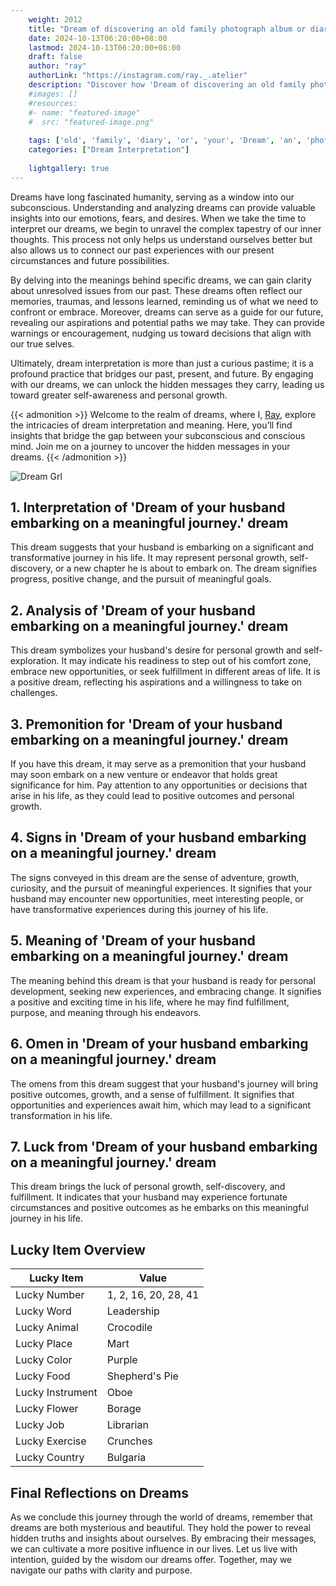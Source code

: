 ```yaml
---
    weight: 2012
    title: "Dream of discovering an old family photograph album or diary from your ancestors."  # Assuming 'title' column exists
    date: 2024-10-13T06:20:00+08:00
    lastmod: 2024-10-13T06:20:00+08:00
    draft: false
    author: "ray"
    authorLink: "https://instagram.com/ray._.atelier"
    description: "Discover how 'Dream of discovering an old family photograph album or diary from your ancestors.' can interpret your future and uncover its significant meanings in your life."
    #images: []
    #resources:
    #- name: "featured-image"
    #  src: "featured-image.png"
    
    tags: ['old', 'family', 'diary', 'or', 'your', 'Dream', 'an', 'photograph', 'album', 'from', 'of', 'discovering', 'ancestors.']
    categories: ["Dream Interpretation"]
    
    lightgallery: true
---
```

    
Dreams have long fascinated humanity, serving as a window into our subconscious. Understanding and analyzing dreams can provide valuable insights into our emotions, fears, and desires. When we take the time to interpret our dreams, we begin to unravel the complex tapestry of our inner thoughts. This process not only helps us understand ourselves better but also allows us to connect our past experiences with our present circumstances and future possibilities.

By delving into the meanings behind specific dreams, we can gain clarity about unresolved issues from our past. These dreams often reflect our memories, traumas, and lessons learned, reminding us of what we need to confront or embrace. Moreover, dreams can serve as a guide for our future, revealing our aspirations and potential paths we may take. They can provide warnings or encouragement, nudging us toward decisions that align with our true selves.

Ultimately, dream interpretation is more than just a curious pastime; it is a profound practice that bridges our past, present, and future. By engaging with our dreams, we can unlock the hidden messages they carry, leading us toward greater self-awareness and personal growth.

{{< admonition >}}
Welcome to the realm of dreams, where I, [Ray](https://instagram.com/ray._.atelier), explore the intricacies of dream interpretation and meaning. Here, you’ll find insights that bridge the gap between your subconscious and conscious mind. Join me on a journey to uncover the hidden messages in your dreams.
{{< /admonition >}}

![Dream Grl](https://cdn.pixabay.com/photo/2017/11/02/03/35/gothic-2910057_1280.jpg "Dream Grl")

## 1. Interpretation of 'Dream of your husband embarking on a meaningful journey.' dream

This dream suggests that your husband is embarking on a significant and transformative journey in his life. It may represent personal growth, self-discovery, or a new chapter he is about to embark on. The dream signifies progress, positive change, and the pursuit of meaningful goals.

## 2. Analysis of 'Dream of your husband embarking on a meaningful journey.' dream

This dream symbolizes your husband's desire for personal growth and self-exploration. It may indicate his readiness to step out of his comfort zone, embrace new opportunities, or seek fulfillment in different areas of life. It is a positive dream, reflecting his aspirations and a willingness to take on challenges.

## 3. Premonition for 'Dream of your husband embarking on a meaningful journey.' dream

If you have this dream, it may serve as a premonition that your husband may soon embark on a new venture or endeavor that holds great significance for him. Pay attention to any opportunities or decisions that arise in his life, as they could lead to positive outcomes and personal growth.

## 4. Signs in 'Dream of your husband embarking on a meaningful journey.' dream

The signs conveyed in this dream are the sense of adventure, growth, curiosity, and the pursuit of meaningful experiences. It signifies that your husband may encounter new opportunities, meet interesting people, or have transformative experiences during this journey of his life.

## 5. Meaning of 'Dream of your husband embarking on a meaningful journey.' dream

The meaning behind this dream is that your husband is ready for personal development, seeking new experiences, and embracing change. It signifies a positive and exciting time in his life, where he may find fulfillment, purpose, and meaning through his endeavors.

## 6. Omen in 'Dream of your husband embarking on a meaningful journey.' dream

The omens from this dream suggest that your husband's journey will bring positive outcomes, growth, and a sense of fulfillment. It signifies that opportunities and experiences await him, which may lead to a significant transformation in his life.

## 7. Luck from 'Dream of your husband embarking on a meaningful journey.' dream

This dream brings the luck of personal growth, self-discovery, and fulfillment. It indicates that your husband may experience fortunate circumstances and positive outcomes as he embarks on this meaningful journey in his life.

## Lucky Item Overview
| Lucky Item          | Value              |
|---------------|--------------------|
| Lucky Number        | 1, 2, 16, 20, 28, 41  |
| Lucky Word          | Leadership |
| Lucky Animal        | Crocodile |
| Lucky Place         | Mart     |
| Lucky Color         | Purple     |
| Lucky Food          | Shepherd's Pie      |
| Lucky Instrument    | Oboe |
| Lucky Flower        | Borage    |
| Lucky Job           | Librarian       |
| Lucky Exercise      | Crunches  |
| Lucky Country       | Bulgaria    |


##  Final Reflections on Dreams

As we conclude this journey through the world of dreams, remember that dreams are both mysterious and beautiful. They hold the power to reveal hidden truths and insights about ourselves. By embracing their messages, we can cultivate a more positive influence in our lives. Let us live with intention, guided by the wisdom our dreams offer. Together, may we navigate our paths with clarity and purpose.
